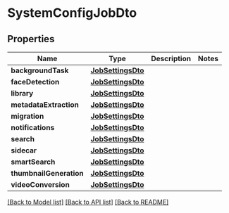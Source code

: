 # SystemConfigJobDto

## Properties
Name | Type | Description | Notes
------------ | ------------- | ------------- | -------------
**backgroundTask** | [**JobSettingsDto**](JobSettingsDto.md) |  | 
**faceDetection** | [**JobSettingsDto**](JobSettingsDto.md) |  | 
**library** | [**JobSettingsDto**](JobSettingsDto.md) |  | 
**metadataExtraction** | [**JobSettingsDto**](JobSettingsDto.md) |  | 
**migration** | [**JobSettingsDto**](JobSettingsDto.md) |  | 
**notifications** | [**JobSettingsDto**](JobSettingsDto.md) |  | 
**search** | [**JobSettingsDto**](JobSettingsDto.md) |  | 
**sidecar** | [**JobSettingsDto**](JobSettingsDto.md) |  | 
**smartSearch** | [**JobSettingsDto**](JobSettingsDto.md) |  | 
**thumbnailGeneration** | [**JobSettingsDto**](JobSettingsDto.md) |  | 
**videoConversion** | [**JobSettingsDto**](JobSettingsDto.md) |  | 

[[Back to Model list]](../README.md#documentation-for-models) [[Back to API list]](../README.md#documentation-for-api-endpoints) [[Back to README]](../README.md)


